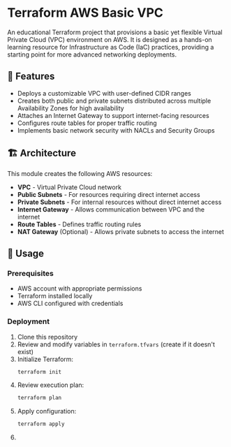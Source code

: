 # Terraform AWS Basic VPC

An educational Terraform project that provisions a basic yet flexible Virtual Private Cloud (VPC) environment on AWS.
It is designed as a hands-on learning resource for Infrastructure as Code (IaC) practices, providing a starting point for more advanced networking deployments.

## 🌟 Features

- Deploys a customizable VPC with user-defined CIDR ranges
- Creates both public and private subnets distributed across multiple Availability Zones for high availability
- Attaches an Internet Gateway to support internet-facing resources
- Configures route tables for proper traffic routing
- Implements basic network security with NACLs and Security Groups

## 🏗️ Architecture

This module creates the following AWS resources:
- **VPC** - Virtual Private Cloud network
- **Public Subnets** - For resources requiring direct internet access
- **Private Subnets** - For internal resources without direct internet access
- **Internet Gateway** - Allows communication between VPC and the internet
- **Route Tables** - Defines traffic routing rules
- **NAT Gateway** (Optional) - Allows private subnets to access the internet

## 🚀 Usage

### Prerequisites
- AWS account with appropriate permissions
- Terraform installed locally
- AWS CLI configured with credentials

### Deployment
1. Clone this repository
2. Review and modify variables in `terraform.tfvars` (create if it doesn't exist)
3. Initialize Terraform:
   ```bash
   terraform init
4. Review execution plan:
   ```bash
   terraform plan
5. Apply configuration:
   ```bash
   terraform apply
6.

